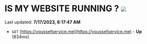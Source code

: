 # IS MY WEBSITE RUNNING ? [![](https://img.shields.io/static/v1?label=Sponsor&message=%E2%9D%A4&logo=GitHub&color=%23fe8e86)](https://github.com/sponsors/<username>)

Last updated: **7/17/2023, 8:17:47 AM**

- `GET` [https://youssefservice.me](https://youssefservice.me) - **Up** (834ms)
